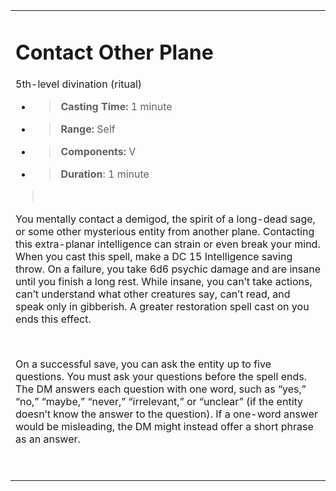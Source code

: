 
<table><tbody><tr class="odd"><td><h1 id="contact-other-plane"><strong>Contact Other Plane</strong></h1><p>5th-level divination (ritual)</p><ul><li><blockquote><p><strong>Casting Time:</strong> 1 minute</p></blockquote></li><li><blockquote><p><strong>Range:</strong> Self</p></blockquote></li><li><blockquote><p><strong>Components:</strong> V</p></blockquote></li><li><blockquote><p><strong>Duration</strong>: 1 minute</p></blockquote></li></ul><blockquote><p> </p></blockquote><p>You mentally contact a demigod, the spirit of a long-dead sage, or some other mysterious entity from another plane. Contacting this extra-planar intelligence can strain or even break your mind. When you cast this spell, make a DC 15 Intelligence saving throw. On a failure, you take 6d6 psychic damage and are insane until you finish a long rest. While insane, you can’t take actions, can’t understand what other creatures say, can’t read, and speak only in gibberish. A greater restoration spell cast on you ends this effect.</p><p> </p><p>On a successful save, you can ask the entity up to five questions. You must ask your questions before the spell ends. The DM answers each question with one word, such as “yes,” “no,” “maybe,” “never,” “irrelevant,” or “unclear” (if the entity doesn’t know the answer to the question). If a one-word answer would be misleading, the DM might instead offer a short phrase as an answer.</p><p> </p></td></tr></tbody></table>